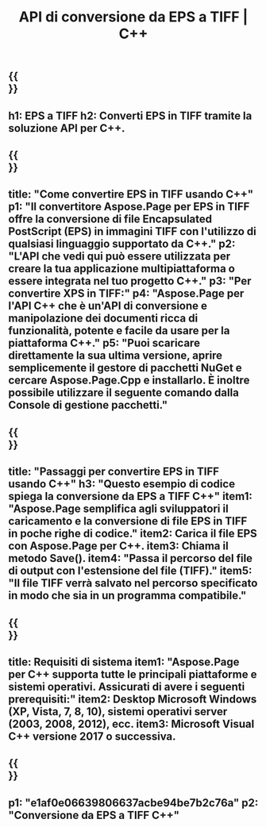 ﻿---
translation: true
template: /_templates/_conversion-child-cpp.md
title: API di conversione da EPS a TIFF | C++
url: /cpp/conversion/eps-to-tiff/
description: Conversione da EPS a TIFF fornita da Aspose.Page per la soluzione API C++. Funziona in ambiente runtime C++ per Windows a 32 bit, Windows a 64 bit e Linux a 64 bit.
informat: EPS
outformat: TIFF
otherformats: XPS PS
---

{{<section banner>}}
---
h1: EPS a TIFF
h2: Converti EPS in TIFF tramite la soluzione API per C++.
---

{{<section overview>}}
---
title: "Come convertire EPS in TIFF usando C++"
p1: "Il convertitore Aspose.Page per EPS in TIFF offre la conversione di file Encapsulated PostScript (EPS) in immagini TIFF con l'utilizzo di qualsiasi linguaggio supportato da C++."
p2: "L'API che vedi qui può essere utilizzata per creare la tua applicazione multipiattaforma o essere integrata nel tuo progetto C++."
p3: "Per convertire XPS in TIFF:"
p4: "Aspose.Page per l'API C++ che è un'API di conversione e manipolazione dei documenti ricca di funzionalità, potente e facile da usare per la piattaforma C++."
p5: "Puoi scaricare direttamente la sua ultima versione, aprire semplicemente il gestore di pacchetti NuGet e cercare Aspose.Page.Cpp e installarlo. È inoltre possibile utilizzare il seguente comando dalla Console di gestione pacchetti."
---

{{<section feature1>}}
---
title: "Passaggi per convertire EPS in TIFF usando C++"
h3: "Questo esempio di codice spiega la conversione da EPS a TIFF C++"
item1: "Aspose.Page semplifica agli sviluppatori il caricamento e la conversione di file EPS in TIFF in poche righe di codice."
item2: Carica il file EPS con Aspose.Page per C++.
item3: Chiama il metodo Save().
item4: "Passa il percorso del file di output con l'estensione del file (TIFF)."
item5: "Il file TIFF verrà salvato nel percorso specificato in modo che sia in un programma compatibile."
---

{{<section feature2>}}
---
title: Requisiti di sistema
item1: "Aspose.Page per C++ supporta tutte le principali piattaforme e sistemi operativi. Assicurati di avere i seguenti prerequisiti:"
item2: Desktop Microsoft Windows (XP, Vista, 7, 8, 10), sistemi operativi server (2003, 2008, 2012), ecc.
item3: Microsoft Visual C++ versione 2017 o successiva.
---

{{<section gist>}}
---
p1: "e1af0e06639806637acbe94be7b2c76a"
p2: "Conversione da EPS a TIFF C++"
---
